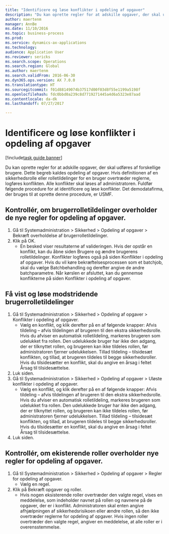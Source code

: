 ```yaml
--- 
title: "Identificere og løse konflikter i opdeling af opgaver"
description: "Du kan oprette regler for at adskille opgaver, der skal udføres af forskellige brugere."
author: maertenm
manager: AnnBe
ms.date: 11/10/2016
ms.topic: business-process
ms.prod: 
ms.service: dynamics-ax-applications
ms.technology: 
audience: Application User
ms.reviewer: sericks
ms.search.scope: Operations
ms.search.region: Global
ms.author: maertenm
ms.search.validFrom: 2016-06-30
ms.dyn365.ops.version: AX 7.0.0
ms.translationtype: HT
ms.sourcegitcommit: f01d88149074b37517d00f03d8f55e1199a5198f
ms.openlocfilehash: fdc0bbd0a239c8d7719271445a4d6a5323e87aad
ms.contentlocale: da-dk
ms.lasthandoff: 07/27/2017

---
```

# <a name="identify-and-resolve-conflicts-in-segregation-of-duties"></a>Identificere og løse konflikter i opdeling af opgaver

[!include[task guide banner](../../includes/task-guide-banner.md)]

Du kan oprette regler for at adskille opgaver, der skal udføres af forskellige brugere. Dette begreb kaldes opdeling af opgaver. Hvis definitionen af en sikkerhedsrolle eller rolletildelinger for en bruger overtræder reglerne, logføres konflikten. Alle konflikter skal løses af administratoren. Fuldfør følgende procedure for at identificere og løse konflikter. Det demodatafirma, der bruges til at oprette denne procedure, er USMF.


## <a name="verify-whether-user-role-assignments-comply-with-new-rules-for-segregation-of-duties"></a>Kontrollér, om brugerrolletildelinger overholder de nye regler for opdeling af opgaver.
1. Gå til Systemadministration > Sikkerhed > Opdeling af opgaver > Bekræft overholdelse af brugerrolletildelinger.
2. Klik på OK.
    * En besked viser resultaterne af valideringen.     Hvis der opstår en konflikt, kan du åbne siden Brugere og ændre brugerens rolletildelinger. Konflikter logføres også på siden Konflikter i opdeling af opgaver.     Hvis du vil køre bekræftelsesprocessen som et batchjob, skal du vælge Batchbehandling og derefter angive de andre batchparametre. Når kørslen er afsluttet, kan du gennemse konflikterne på siden Konflikter i opdeling af opgaver.  

## <a name="view-and-resolve-conflicting-user-role-assignments"></a>Få vist og løse modstridende brugerrolletildelinger
1. Gå til Systemadministration > Sikkerhed > Opdeling af opgaver > Konflikter i opdeling af opgaver.
    * Vælg en konflikt, og klik derefter på en af følgende knapper: Afvis tildeling – afvis tildelingen af brugeren til den ekstra sikkerhedsrolle. Hvis du afviser en automatisk rolletildeling, markeres brugeren som udelukket fra rollen. Den udelukkede bruger har ikke den adgang, der er tilknyttet rollen, og brugeren kan ikke tildeles rollen, før administratoren fjerner udelukkelsen.     Tillad tildeling – tilsidesæt konflikten, og tillad, at brugeren tildeles til begge sikkerhedsroller. Hvis du tilsidesætter en konflikt, skal du angive en årsag i feltet Årsag til tilsidesættelse.  
2. Luk siden.
3. Gå til Systemadministration > Sikkerhed > Opdeling af opgaver > Uløste konflikter i opdeling af opgaver.
    * Vælg en konflikt, og klik derefter på en af følgende knapper: Afvis tildeling – afvis tildelingen af brugeren til den ekstra sikkerhedsrolle. Hvis du afviser en automatisk rolletildeling, markeres brugeren som udelukket fra rollen. Den udelukkede bruger har ikke den adgang, der er tilknyttet rollen, og brugeren kan ikke tildeles rollen, før administratoren fjerner udelukkelsen.     Tillad tildeling – tilsidesæt konflikten, og tillad, at brugeren tildeles til begge sikkerhedsroller. Hvis du tilsidesætter en konflikt, skal du angive en årsag i feltet Årsag til tilsidesættelse.    
4. Luk siden.

## <a name="verify-whether-existing-roles-comply-with-new-rules-for-segregation-of-duties"></a>Kontrollér, om ekisterende roller overholder nye regler for opdeling af opgaver.
1. Gå til Systemadministration > Sikkerhed > Opdeling af opgaver > Regler for opdeling af opgaver.
    * Vælg en regel.  
2. Klik på Bekræft opgaver og roller.
    * Hvis nogen eksisterende roller overtræder den valgte regel, vises en meddelelse, som indeholder navnet på rollen og navnene på de opgaver, der er i konflikt. Administratoren skal enten angive afhjælpningen af sikkerhedsrisikoen eller ændre rollen, så den ikke overtræder reglerne for opdeling af opgaver.     Hvis ingen roller overtræder den valgte regel, angiver en meddelelse, at alle roller er i overensstemmelse.  


